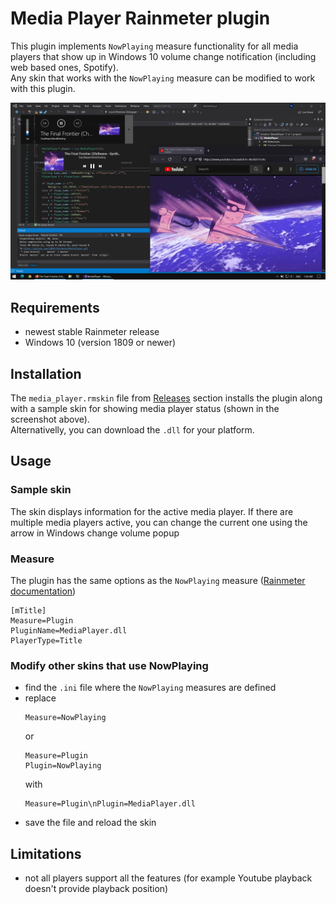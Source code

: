 # Media Player Rainmeter plugin
This plugin implements `NowPlaying` measure functionality for all media players that show up in Windows 10 volume change notification (including web based ones, Spotify).\
Any skin that works with the `NowPlaying` measure can be modified to work with this plugin.

![plugin demo screenshot](screenshots/demo.png)


## Requirements
- newest stable Rainmeter release
- Windows 10 (version 1809 or newer)


## Installation
The `media_player.rmskin` file from [Releases](https://github.com/i2002/RainmeterMediaPlayer/releases) section installs the plugin along with a sample skin for showing media player status (shown in the screenshot above).\
Alternativelly, you can download the `.dll` for your platform.


## Usage
### Sample skin
The skin displays information for the active media player. If there are multiple media players active, you can change the current one using the arrow in Windows change volume popup

### Measure
The plugin has the same options as the `NowPlaying` measure ([Rainmeter documentation](https://docs.rainmeter.net/manual/measures/nowplaying/))

```
[mTitle]
Measure=Plugin
PluginName=MediaPlayer.dll
PlayerType=Title
```

### Modify other skins that use NowPlaying
- find the `.ini` file where the `NowPlaying` measures are defined
- replace
    ```
    Measure=NowPlaying
    ```
    or 
    ```
    Measure=Plugin
    Plugin=NowPlaying
    ``` 
    with
    ```
    Measure=Plugin\nPlugin=MediaPlayer.dll
    ```
- save the file and reload the skin


## Limitations
- not all players support all the features (for example Youtube playback doesn't provide playback position)
